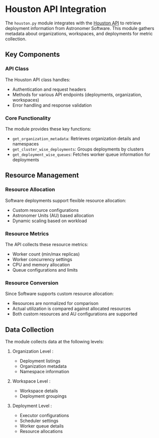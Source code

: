 # Houston API Integration

The `houston.py` module integrates with the [Houston API](https://www.astronomer.io/docs/software/houston-api) to retrieve deployment information from Astronomer Software. This module gathers metadata about organizations, workspaces, and deployments for metric collection.

## Key Components

### API Class

The Houston API class handles:

- Authentication and request headers
- Methods for various API endpoints (deployments, organization, workspaces)
- Error handling and response validation

### Core Functionality

The module provides these key functions:

- `get_organization_metadata`: Retrieves organization details and namespaces
- `get_cluster_wise_deployments`: Groups deployments by clusters
- `get_deployment_wise_queues`: Fetches worker queue information for deployments

## Resource Management

### Resource Allocation

Software deployments support flexible resource allocation:

- Custom resource configurations
- Astronomer Units (AU) based allocation
- Dynamic scaling based on workload

### Resource Metrics

The API collects these resource metrics:

- Worker count (min/max replicas)
- Worker concurrency settings
- CPU and memory allocation
- Queue configurations and limits

### Resource Conversion

Since Software supports custom resource allocation:

- Resources are normalized for comparison
- Actual utilization is compared against allocated resources
- Both custom resources and AU configurations are supported

## Data Collection

The module collects data at the following levels:

1. Organization Level :
    - Deployment listings
    - Organization metadata
    - Namespace information

2. Workspace Level :
    - Workspace details
    - Deployment groupings

3. Deployment Level :
    - Executor configurations
    - Scheduler settings
    - Worker queue details
    - Resource allocations
